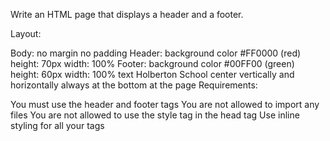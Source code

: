 Write an HTML page that displays a header and a footer.

Layout:

Body:
no margin
no padding
Header:
background color #FF0000 (red)
height: 70px
width: 100%
Footer:
background color #00FF00 (green)
height: 60px
width: 100%
text Holberton School center vertically and horizontally
always at the bottom at the page
Requirements:

You must use the header and footer tags
You are not allowed to import any files
You are not allowed to use the style tag in the head tag
Use inline styling for all your tags
